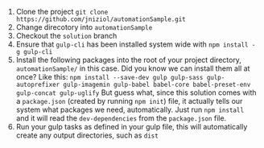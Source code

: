 1. Clone the project `git clone https://github.com/jniziol/automationSample.git`
2. Change direcotory into `automationSample`
3. Checkout the `solution` branch
4. Ensure that `gulp-cli` has been installed system wide with `npm install -g gulp-cli`
5. Install the following packages into the root of your project directory, `automationSample/` in this case. Did you know we can install them all at once? Like this: 
 `npm install --save-dev gulp gulp-sass gulp-autoprefixer gulp-imagemin gulp-babel babel-core babel-preset-env gulp-concat gulp-uglify`
  But guess what, since this solution comes with a `package.json` (created by running `npm init`) file, it actually tells our system what packages we need, automatically. Just run `npm install` and it will read the `dev-dependencies` from the `package.json` file.
6. Run your gulp tasks as defined in your gulp file, this will automatically create any output directories, such as `dist`


